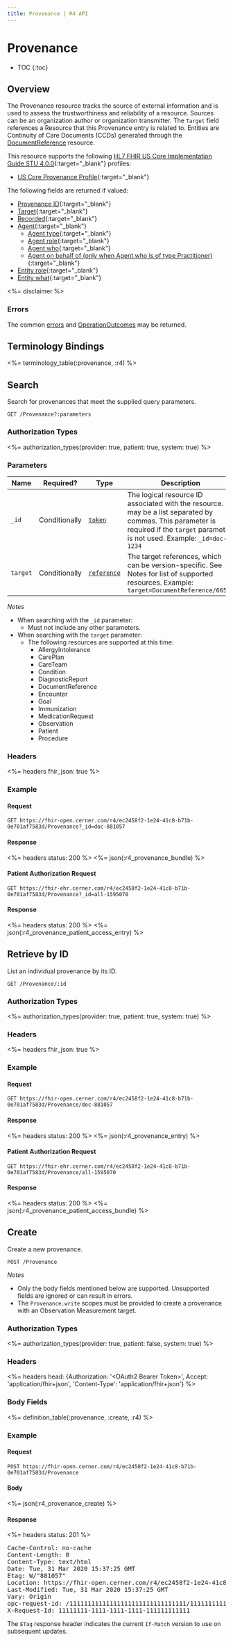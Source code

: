 ```yaml
---
title: Provenance | R4 API
---
```


# Provenance

* TOC
{:toc}

## Overview

The Provenance resource tracks the source of external information and is used to assess the trustworthiness and reliability of a resource. Sources can be an organization author or organization transmitter. The `Target` field references a Resource that this Provenance entry is related to. Entities are Continuity of Care Documents (CCDs) generated through the [DocumentReference] resource.

This resource supports the following [HL7 FHIR US Core Implementation Guide STU 4.0.0](https://hl7.org/fhir/us/core/STU4/){:target="_blank"} profiles:

* [US Core Provenance Profile](https://hl7.org/fhir/us/core/STU4/StructureDefinition-us-core-provenance.html){:target="_blank"}

The following fields are returned if valued:

* [Provenance ID](https://hl7.org/fhir/R4/resource-definitions.html#Resource.id){:target="_blank"}
* [Target](https://hl7.org/fhir/R4/provenance-definitions.html#Provenance.target){:target="_blank"}
* [Recorded](https://hl7.org/fhir/R4/provenance-definitions.html#Provenance.recorded){:target="_blank"}
* [Agent](https://hl7.org/fhir/R4/provenance-definitions.html#Provenance.agent){:target="_blank"}
  * [Agent type](https://hl7.org/fhir/R4/provenance-definitions.html#Provenance.agent.type){:target="_blank"}
  * [Agent role](https://hl7.org/fhir/R4/provenance-definitions.html#Provenance.agent.role){:target="_blank"}
  * [Agent who](https://hl7.org/fhir/R4/provenance-definitions.html#Provenance.agent.who){:target="_blank"}
  * [Agent on behalf of (only when Agent.who is of type Practitioner)](https://hl7.org/fhir/R4/provenance-definitions.html#Provenance.agent.onBehalfOf){:target="_blank"}
* [Entity role](https://hl7.org/fhir/R4/provenance-definitions.html#Provenance.entity.role){:target="_blank"}
* [Entity what](https://hl7.org/fhir/R4/provenance-definitions.html#Provenance.entity.what){:target="_blank"}

<%= disclaimer %>

### Errors

The common [errors] and [OperationOutcomes] may be returned.

## Terminology Bindings

<%= terminology_table(:provenance, :r4) %>

## Search

Search for provenances that meet the supplied query parameters.

    GET /Provenance?:parameters

### Authorization Types

<%= authorization_types(provider: true, patient: true, system: true) %>

### Parameters

 Name      | Required?     | Type          | Description
-----------|---------------|---------------|-----------------------------------------------------------------------------------------------------------------------------------------------
 `_id`     | Conditionally | [`token`]     | The logical resource ID associated with the resource. It may be a list separated by commas. This parameter is required if the `target` parameter is not used. Example: `_id=doc-1234`
 `target`  | Conditionally | [`reference`] | The target references, which can be version-specific. See Notes for list of supported resources. Example: `target=DocumentReference/66547`

_Notes_

- When searching with the `_id` parameter:
  - Must not include any other parameters.
- When searching with the `target` parameter:
  - The following resources are supported at this time:
    - AllergyIntolerance
    - CarePlan
    - CareTeam
    - Condition
    - DiagnosticReport
    - DocumentReference
    - Encounter
    - Goal
    - Immunization
    - MedicationRequest
    - Observation
    - Patient
    - Procedure

### Headers

<%= headers fhir_json: true %>

### Example

#### Request

    GET https://fhir-open.cerner.com/r4/ec2458f2-1e24-41c8-b71b-0e701af7583d/Provenance?_id=doc-881057

#### Response

<%= headers status: 200 %>
<%= json(:r4_provenance_bundle) %>

#### Patient Authorization Request

    GET https://fhir-ehr.cerner.com/r4/ec2458f2-1e24-41c8-b71b-0e701af7583d/Provenance?_id=all-1595070

#### Response

<%= headers status: 200 %>
<%= json(:r4_provenance_patient_access_entry) %>

## Retrieve by ID

List an individual provenance by its ID.

    GET /Provenance/:id

### Authorization Types

<%= authorization_types(provider: true, patient: true, system: true) %>

### Headers

<%= headers fhir_json: true %>

### Example

#### Request

    GET https://fhir-open.cerner.com/r4/ec2458f2-1e24-41c8-b71b-0e701af7583d/Provenance/doc-881057

#### Response

<%= headers status: 200 %>
<%= json(:r4_provenance_entry) %>

#### Patient Authorization Request

    GET https://fhir-ehr.cerner.com/r4/ec2458f2-1e24-41c8-b71b-0e701af7583d/Provenance/all-1595070

#### Response

<%= headers status: 200 %>
<%= json(:r4_provenance_patient_access_bundle) %>

## Create

Create a new provenance.

    POST /Provenance

_Notes_

* Only the body fields mentioned below are supported. Unsupported fields are ignored or can result in errors.
* The `Provenance.write` scopes must be provided to create a provenance with an Observation Measurement target.

### Authorization Types

<%= authorization_types(provider: true, patient: false, system: true) %>

### Headers

<%= headers head: {Authorization: '&lt;OAuth2 Bearer Token>', Accept: 'application/fhir+json', 'Content-Type': 'application/fhir+json'} %>

### Body Fields

<%= definition_table(:provenance, :create, :r4) %>

### Example

#### Request

    POST https://fhir-open.cerner.com/r4/ec2458f2-1e24-41c8-b71b-0e701af7583d/Provenance

#### Body

<%= json(:r4_provenance_create) %>

#### Response

<%= headers status: 201 %>
<pre class="terminal">
Cache-Control: no-cache
Content-Length: 0
Content-Type: text/html
Date: Tue, 31 Mar 2020 15:37:25 GMT
Etag: W/"881057"
Location: https://fhir-open.cerner.com/r4/ec2458f2-1e24-41c8-b71b-0e701af7583d/Provenance/doc-881057
Last-Modified: Tue, 31 Mar 2020 15:37:25 GMT
Vary: Origin
opc-request-id: /11111111111111111111111111111111/11111111111111111111111111111111
X-Request-Id: 11111111-1111-1111-1111-111111111111
</pre>

The `ETag` response header indicates the current `If-Match` version to use on subsequent updates.

[`reference`]: https://hl7.org/fhir/r4/search.html#reference
[`token`]: https://hl7.org/fhir/R4/search.html#token
[errors]: ../../../#client-errors
[OperationOutcomes]: ../../../#operation-outcomes
[DocumentReference]: ../../documents/document-reference/#overview

